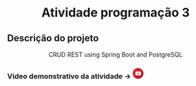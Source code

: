 <h1 align="center"> Atividade programação 3</h1>

## Descrição do projeto
<p align="center">CRUD REST using Spring Boot and PostgreSQL</p>

<h3> 
   Vídeo demonstrativo da atividade ->
   <a href="https://youtu.be/OCUeEZ77luw" rel="nofollow"><img src="https://raw.githubusercontent.com/devsuperior/bds-assets/main/ds/yt-icon.png" alt="" style="max-width:100%;"></a>
</h3>

